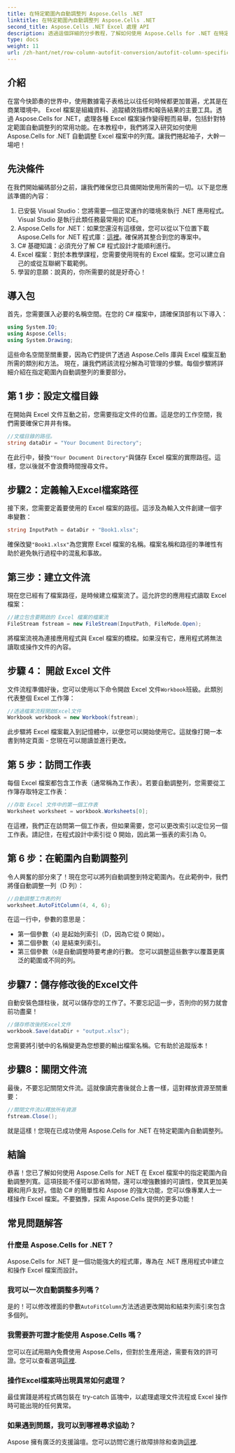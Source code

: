 ```yaml
---
title: 在特定範圍內自動調整列 Aspose.Cells .NET
linktitle: 在特定範圍內自動調整列 Aspose.Cells .NET
second_title: Aspose.Cells .NET Excel 處理 API
description: 透過這個詳細的分步教程，了解如何使用 Aspose.Cells for .NET 在特定範圍內自動調整 Excel 列。
type: docs
weight: 11
url: /zh-hant/net/row-column-autofit-conversion/autofit-column-specific-range/
---
```

## 介紹
在當今快節奏的世界中，使用數據電子表格比以往任何時候都更加普遍，尤其是在商業環境中。 Excel 檔案是組織資料、追蹤績效指標和報告結果的主要工具。透過 Aspose.Cells for .NET，處理各種 Excel 檔案操作變得輕而易舉，包括針對特定範圍自動調整列的常用功能。在本教程中，我們將深入研究如何使用 Aspose.Cells for .NET 自動調整 Excel 檔案中的列寬。讓我們捲起袖子，大幹一場吧！
## 先決條件
在我們開始編碼部分之前，讓我們確保您已具備開始使用所需的一切。以下是您應該準備的內容：
1. 已安裝 Visual Studio：您將需要一個正常運作的環境來執行 .NET 應用程式。 Visual Studio 是執行此類任務最常用的 IDE。
2.  Aspose.Cells for .NET：如果您還沒有這樣做，您可以從以下位置下載 Aspose.Cells for .NET 程式庫：[這裡](https://releases.aspose.com/cells/net/)。確保將其整合到您的專案中。
3. C# 基礎知識：必須充分了解 C# 程式設計才能順利進行。
4. Excel 檔案：對於本教學課程，您需要使用現有的 Excel 檔案。您可以建立自己的或從互聯網下載範例。
5. 學習的意願：說真的，你所需要的就是好奇心！
## 導入包
首先，您需要匯入必要的名稱空間。在您的 C# 檔案中，請確保頂部有以下導入：
```csharp
using System.IO;
using Aspose.Cells;
using System.Drawing;
```
這些命名空間至關重要，因為它們提供了透過 Aspose.Cells 庫與 Excel 檔案互動所需的類別和方法。
現在，讓我們將該流程分解為可管理的步驟。每個步驟將詳細介紹在指定範圍內自動調整列的重要部分。
## 第 1 步：設定文檔目錄
在開始與 Excel 文件互動之前，您需要指定文件的位置。這是您的工作空間，我們需要確保它井井有條。
```csharp
//文檔目錄的路徑。
string dataDir = "Your Document Directory";
```
在此行中，替換`"Your Document Directory"`與儲存 Excel 檔案的實際路徑。這樣，您以後就不會浪費時間搜尋文件。
## 步驟2：定義輸入Excel檔案路徑
接下來，您需要定義要使用的 Excel 檔案的路徑。這涉及為輸入文件創建一個字串變數：
```csharp
string InputPath = dataDir + "Book1.xlsx";
```
確保改變`"Book1.xlsx"`為您實際 Excel 檔案的名稱。檔案名稱和路徑的準確性有助於避免執行過程中的混亂和事故。
## 第三步：建立文件流
現在您已經有了檔案路徑，是時候建立檔案流了。這允許您的應用程式讀取 Excel 檔案：
```csharp
//建立包含要開啟的 Excel 檔案的檔案流
FileStream fstream = new FileStream(InputPath, FileMode.Open);
```
將檔案流視為連接應用程式與 Excel 檔案的橋樑。如果沒有它，應用程式將無法讀取或操作文件的內容。
## 步驟 4： 開啟 Excel 文件
文件流程準備好後，您可以使用以下命令開啟 Excel 文件`Workbook`班級。此類別代表整個 Excel 工作簿：
```csharp
//透過檔案流程開啟Excel文件
Workbook workbook = new Workbook(fstream);
```
此步驟將 Excel 檔案載入到記憶體中，以便您可以開始使用它。這就像打開一本書到特定頁面 - 您現在可以閱讀並進行更改。
## 第 5 步：訪問工作表 
每個 Excel 檔案都包含工作表（通常稱為工作表）。若要自動調整列，您需要從工作簿存取特定工作表：
```csharp
//存取 Excel 文件中的第一個工作表
Worksheet worksheet = workbook.Worksheets[0];
```
在這裡，我們正在訪問第一個工作表，但如果需要，您可以更改索引以定位另一個工作表。請記住，在程式設計中索引從 0 開始，因此第一張表的索引為 0。
## 第 6 步：在範圍內自動調整列
令人興奮的部分來了！現在您可以將列自動調整到特定範圍內。在此範例中，我們將僅自動調整一列（D 列）：
```csharp
//自動調整工作表的列
worksheet.AutoFitColumn(4, 4, 6);
```
在這一行中，參數的意思是：
- 第一個參數（`4`) 是起始列索引（D，因為它從 0 開始）。
- 第二個參數（`4`) 是結束列索引。
- 第三個參數（`6`是自動調整時要考慮的行數。
您可以調整這些數字以覆蓋更廣泛的範圍或不同的列。
## 步驟7：儲存修改後的Excel文件
自動安裝色譜柱後，就可以儲存您的工作了。不要忘記這一步，否則你的努力就會前功盡棄！
```csharp
//儲存修改後的Excel文件
workbook.Save(dataDir + "output.xlsx");
```
您需要將引號中的名稱變更為您想要的輸出檔案名稱。它有助於追蹤版本！
## 步驟8：關閉文件流
最後，不要忘記關閉文件流。這就像讀完書後就合上書一樣，這對釋放資源至關重要：
```csharp
//關閉文件流以釋放所有資源
fstream.Close();
```
就是這樣！您現在已成功使用 Aspose.Cells for .NET 在特定範圍內自動調整列。
## 結論
恭喜！您已了解如何使用 Aspose.Cells for .NET 在 Excel 檔案中的指定範圍內自動調整列寬。這項技能不僅可以節省時間，還可以增強數據的可讀性，使其更加美觀和用戶友好。借助 C# 的簡單性和 Aspose 的強大功能，您可以像專業人士一樣操作 Excel 檔案。不要猶豫，探索 Aspose.Cells 提供的更多功能！
## 常見問題解答
### 什麼是 Aspose.Cells for .NET？
Aspose.Cells for .NET 是一個功能強大的程式庫，專為在 .NET 應用程式中建立和操作 Excel 檔案而設計。
### 我可以一次自動調整多列嗎？
是的！可以修改裡面的參數`AutoFitColumn`方法透過更改開始和結束列索引來包含多個列。
### 我需要許可證才能使用 Aspose.Cells 嗎？
您可以在試用期內免費使用 Aspose.Cells，但對於生產用途，需要有效的許可證。您可以查看選項[這裡](https://purchase.aspose.com/buy).
### 操作Excel檔案時出現異常如何處理？
最佳實踐是將程式碼包裝在 try-catch 區塊中，以處理處理文件流程或 Excel 操作時可能出現的任何異常。
### 如果遇到問題，我可以到哪裡尋求協助？
 Aspose 擁有廣泛的支援論壇。您可以訪問它進行故障排除和查詢[這裡](https://forum.aspose.com/c/cells/9).
